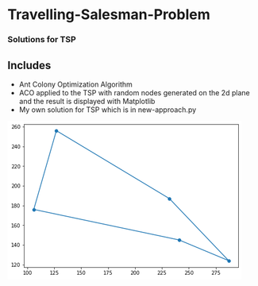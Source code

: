 # Travelling-Salesman-Problem

### Solutions for TSP

## Includes

* Ant Colony Optimization Algorithm
* ACO applied to the TSP with random nodes generated on the 2d plane and the result is displayed with Matplotlib
* My own solution for TSP which is in new-approach.py

![](images/aco.png)
